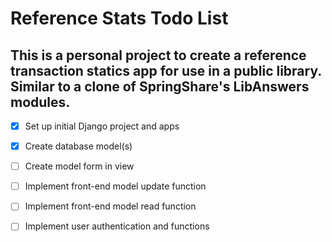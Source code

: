 # Reference Stats Todo List

This is a personal project to create a reference transaction statics app for use in a public library. Similar to a clone of SpringShare's LibAnswers modules.
---
- [x] Set up initial Django project and apps
- [x] Create database model(s)
- [ ] Create model form in view
- [ ] Implement front-end model update function
- [ ] Implement front-end model read function
- [ ] Implement user authentication and functions

